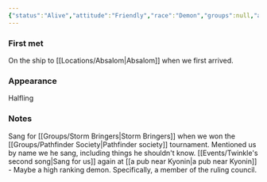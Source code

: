 ```yaml
---
{"status":"Alive","attitude":"Friendly","race":"Demon","groups":null,"aliases":null,"dg-publish":true,"dg-icon":"npc","tags":["npc"],"permalink":"/np-cs/twinkle/","dgPassFrontmatter":true,"noteIcon":"npc"}
---
```


### First met
On the ship to [[Locations/Absalom\|Absalom]] when we first arrived.
### Appearance
Halfling
### Notes
Sang for [[Groups/Storm Bringers\|Storm Bringers]] when we won the [[Groups/Pathfinder Society\|Pathfinder society]] tournament. Mentioned us by name we he sang, including things he shouldn't know.
[[Events/Twinkle's second song\|Sang for us]] again at [[a pub near Kyonin\|a pub near Kyonin]] -  Maybe a high ranking demon. Specifically, a member of the ruling council.